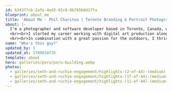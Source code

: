 ```yaml
---
id: b34377cb-2afe-4ed3-92c6-9b765b0d17fa
blueprint: about_me
title: 'About Me - Phil Charitou | Toronto Branding & Portrait Photography'
about: |-
  I'm a photographer and software developer based in Toronto, Canada, who in recent years has pursued far-reaching artistic goals in capturing moments within the wildlife and portrait genre.
  <br><br>I started my career working with digital art production alongside web design and have several years of personal project experience with creative retouching, layout and graphic design, before I began venturing into composition and photography.
  <br><br>In combination with a great passion for the outdoors, I thrive working in a challenging environment. Exploring the technicality and expression of photography has been a joy and wonderful marriage of creativity and practiced expertise. I believe telling stories through photography and capturing important moments are tantamount to reliving and preserving both seemingly innocuous and pivotal moments in our lives
name: "Who's this guy?"
updated_by: 1
updated_at: 1709010735
template: about
hero: galleries/peru/peru-building.webp
photos:
  - galleries/seth-and-ruchie-engagement/highlights-(2-of-44)-(medium).jpg
  - galleries/seth-and-ruchie-engagement/highlights-(17-of-44)-(medium).jpg
  - galleries/seth-and-ruchie-engagement/highlights-(11-of-44)-(medium).jpg
---
```

